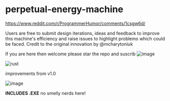 # perpetual-energy-machine

https://www.reddit.com/r/ProgrammerHumor/comments/1csgw6d/  

Users are free to submit design iterations, ideas and feedback to improve this machine's efficiency and raise issues to highlight problems which could be faced. Credit to the original innovation by @mcharytoniuk  

If you are here then welcome please star the repo and suscrib ![image](https://github.com/Kishlay-notabot/perpetual-energy-machine/assets/67735128/2033170d-13e8-4ac3-a4a4-3a5871d8d610)  


![rust](https://github.com/sysadminmann/perpetual-energy-machine/assets/148331787/c234a842-83ad-4949-b1b8-4b200467741a)

improvements from v1.0

![image](https://github.com/sysadminmann/perpetual-energy-machine/assets/148331787/7d22fe77-19c9-4e15-937e-cff0e0e9cdee)
   


**INCLUDES .EXE** no smelly nerds here!
